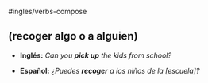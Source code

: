 #ingles/verbs-compose
## **(recoger algo o a alguien)**

- **Inglés:** _Can you **pick up** the kids from school?_
    
- **Español:** _¿Puedes **recoger** a los niños de la [escuela]?_
